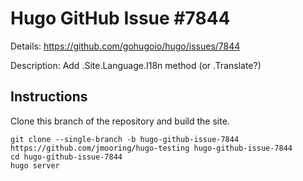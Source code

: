 # Hugo GitHub Issue #7844

Details: <https://github.com/gohugoio/hugo/issues/7844>

Description: Add .Site.Language.I18n method (or .Translate?)

## Instructions

Clone this branch of the repository and build the site.

```text
git clone --single-branch -b hugo-github-issue-7844 https://github.com/jmooring/hugo-testing hugo-github-issue-7844
cd hugo-github-issue-7844
hugo server
```
